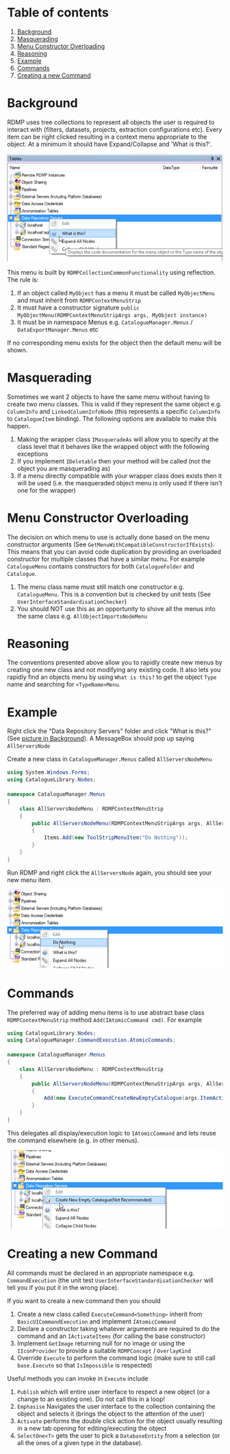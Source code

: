 # Table of contents
1. [Background](#background)
2. [Masquerading](#masquerading)
3. [Menu Constructor Overloading](#menu-constructor-overloading)
4. [Reasoning](#reasoning)
5. [Example](#example)
6. [Commands](#commands)
7. [Creating a new Command](#creating-a-new-command)
<a name="background"></a>
# Background
RDMP uses tree collections to represent all objects the user is required to interact with (filters, datasets, projects, extraction configurations etc).  Every item can be right clicked resulting in a context menu appropriate to the object.  At a minimum it should have Expand/Collapse and 'What is this?'.

![ExampleMenu](Images/CreatingANewRightClickMenu/ExampleMenu.png) 

This menu is built by `RDMPCollectionCommonFunctionality` using reflection.  The rule is:

1. If an object called `MyObject` has a menu it must be called `MyObjectMenu` and must inherit from `RDMPContextMenuStrip`
2. It must have a constructor signature `public MyObjectMenu(RDMPContextMenuStripArgs args, MyObject instance)`
3. It must be in namespace Menus e.g. `CatalogueManager.Menus` / `DataExportManager.Menus` etc

If no corresponding menu exists for the object then the default menu will be shown.

# Masquerading
Sometimes we want 2 objects to have the same menu without having to create two menu classes.  This is valid if they represent the same object e.g. `ColumnInfo` and  `LinkedColumnInfoNode` (this represents a specific `ColumnInfo` to `CatalogueItem` binding).  The following options are available to make this happen.

1. Making the wrapper class `IMasqueradeAs` will allow you to specify at the class level that it behaves like the wrapped object with the following exceptions
1. If you implement `IDeletable` then your method will be called (not the object you are masquerading as)
2. If a menu directly compatible with your wrapper class does exists then it will be used (i.e. the masqueraded object menu is only used if there isn't one for the wrapper)
	
# Menu Constructor Overloading
The decision on which menu to use is actually done based on the menu constructor arguments (See `GetMenuWithCompatibleConstructorIfExists`).  This means that you can avoid code duplication by providing an overloaded constructor for multiple classes that have a similar menu.  For example `CatalogueMenu` contains constructors for both `CatalogueFolder` and `Catalogue`.

1. The menu class name must still match one constructor e.g. `CatalogueMenu`. This is a convention but is checked by unit tests (See `UserInterfaceStandardisationChecker`)
2. You should NOT use this as an opportunity to shove all the menus into the same class e.g. `AllObjectImportsNodeMenu`

# Reasoning
The conventions presented above allow you to rapidly create new menus by creating one new class and not modifying any existing code.  It also lets you rapidly find an objects menu by using `What is this?` to get the object `Type` name and searching for `<TypeName>Menu`.

# Example
Right click the "Data Repository Servers" folder and click "What is this?" (See [picture in Background](#background)).  A MessageBox should pop up saying `AllServersNode`

Create a new class in `CatalogueManager.Menus` called `AllServersNodeMenu` 

```csharp
using System.Windows.Forms;
using CatalogueLibrary.Nodes;

namespace CatalogueManager.Menus
{
    class AllServersNodeMenu : RDMPContextMenuStrip
    {
        public AllServersNodeMenu(RDMPContextMenuStripArgs args, AllServersNode o) : base(args, o)
        {
            Items.Add(new ToolStripMenuItem("Do Nothing"));
        }
    }
}

```

Run RDMP and right click the `AllServersNode` again, you should see your new menu item.

![ExampleMenu](Images/CreatingANewRightClickMenu/DoNothingMenuItem.png)

# Commands
The preferred way of adding menu items is to use abstract base class `RDMPContextMenuStrip` method `Add(IAtomicCommand cmd)`.  For example 

```csharp
using CatalogueLibrary.Nodes;
using CatalogueManager.CommandExecution.AtomicCommands;

namespace CatalogueManager.Menus
{
    class AllServersNodeMenu : RDMPContextMenuStrip
    {
        public AllServersNodeMenu(RDMPContextMenuStripArgs args, AllServersNode o) : base(args, o)
        {
            Add(new ExecuteCommandCreateNewEmptyCatalogue(args.ItemActivator));
        }
    }
}
```
This delegates all display/execution logic to `IAtomicCommand` and lets reuse the command elsewhere (e.g. in other menus).  

![ExampleMenu](Images/CreatingANewRightClickMenu/AddCommand.png)

# Creating a new Command

All commands must be declared in an appropriate namespace e.g. `CommandExecution` (the unit test `UserInterfaceStandardisationChecker` will tell you if you put it in the wrong place).

If you want to create a new command then you should 
1. Create a new class called `ExecuteCommand<Something>` inherit from `BasicUICommandExecution` and implement `IAtomicCommand`
2. Declare a constructor taking whatever arguments are required to do the command and an `IActivateItems` (for calling the base constructor)
3. Implement `GetImage` returning null for no image or using the `IIconProvider` to provide a suitable `RDMPConcept` / `OverlayKind`
4. Override `Execute` to perform the command logic (make sure to still call `base.Execute` so that `IsImpossible` is respected)

Useful methods you can invoke in `Execute` include

1. `Publish` which will entire user interface to respect a new object (or a change to an existing one).  Do not call this in a loop!
2. `Emphasise` Navigates the user interface to the collection containing the object and selects it (brings the object to the attention of the user)
4. `Activate` performs the double click action for the object usually resulting in a new tab opening for editing/executing the object
3. `SelectOne<T>` gets the user to pick a `DatabaseEntity` from a selection (or all the ones of a given type in the database).
